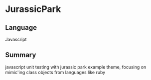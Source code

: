 # JurassicPark

## Language

Javascript

## Summary
javascript unit testing with jurassic park example theme, focusing on mimic'ing class objects from languages like ruby
